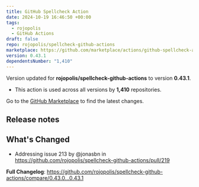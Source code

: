 ```yaml
---
title: GitHub Spellcheck Action
date: 2024-10-19 16:46:50 +00:00
tags:
  - rojopolis
  - GitHub Actions
draft: false
repo: rojopolis/spellcheck-github-actions
marketplace: https://github.com/marketplace/actions/github-spellcheck-action
version: 0.43.1
dependentsNumber: "1,410"
---
```



Version updated for **rojopolis/spellcheck-github-actions** to version **0.43.1**.
- This action is used across all versions by **1,410** repositories.

Go to the [GitHub Marketplace](https://github.com/marketplace/actions/github-spellcheck-action) to find the latest changes.

## Release notes

## What's Changed
* Addressing issue 213 by @jonasbn in https://github.com/rojopolis/spellcheck-github-actions/pull/219


**Full Changelog**: https://github.com/rojopolis/spellcheck-github-actions/compare/0.43.0...0.43.1
